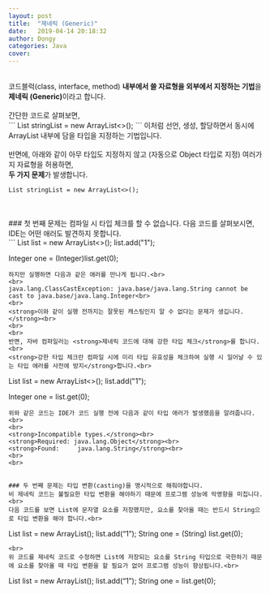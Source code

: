 ```yaml
---
layout: post
title:  "제네릭 (Generic)"
date:   2019-04-14 20:18:32
author: Dongy
categories: Java
cover:
---
```


<br>
코드블럭(class, interface, method) <strong>내부에서 쓸 자료형을 외부에서 지정하는 기법</strong>을 <strong>제네릭 (Generic)</strong>이라고 합니다.<br>
<br>
간단한 코드로 살펴보면,<br>
```
List<String> stringList = new ArrayList<>();
```
이처럼 선언, 생성, 할당하면서 동시에 ArrayList 내부에 담을 타입을 지정하는 기법입니다.<br>
<br>
반면에, 아래와 같이 아무 타입도 지정하지 않고 (자동으로 Object 타입로 지정) 여러가지 자료형을 허용하면, <br>
<strong>두 가지 문제</strong>가 발생합니다.<br>

```
List stringList = new ArrayList<>();
```
<br>
<br>
### 첫 번째 문제는 컴파일 시 타입 체크를 할 수 없습니다.
다음 코드를 살펴보시면, IDE는 어떤 애러도 발견하지 못합니다.<br>
```
List list = new ArrayList<>();
list.add("1");

Integer one = (Integer)list.get(0);
```
하지만 실행하면 다음과 같은 애러를 만나게 됩니다.<br>
<br>
java.lang.ClassCastException: java.base/java.lang.String cannot be cast to java.base/java.lang.Integer<br>
<br>
<strong>이와 같이 실행 전까지는 잘못된 캐스팅인지 알 수 없다는 문제가 생깁니다.</strong><br>
<br>
<br>
반면, 자바 컴파일러는 <strong>제네릭 코드에 대해 강한 타입 체크</strong>를 합니다.<br>
<strong>강한 타입 체크란 컴파일 시에 미리 타입 유효성을 체크하여 실행 시 일어날 수 있는 타입 에러를 사전에 방지</strong>합니다.<br>
```
List<String> list = new ArrayList<>();
list.add("1");

Integer one = list.get(0);
```
위와 같은 코드는 IDE가 코드 실행 전에 다음과 같이 타입 애러가 발생했음을 알려줍니다.<br>
<br>
<strong>Incompatible types.</strong><br>
<strong>Required: java.lang.Object</strong><br>
<strong>Found:     java.lang.String</strong><br>
<br>
<br>


### 두 번째 문제는 타입 변환(casting)을 명시적으로 해줘야합니다.
비 제네릭 코드는 불필요한 타입 변환을 해야하기 때문에 프로그램 성능에 악영향을 미칩니다.<br>
다음 코드를 보면 List에 문자열 요소를 저장했지만, 요소를 찾아올 때는 반드시 String으로 타입 변환을 해야 합니다.<br>
```
List list = new ArrayList();
list.add(“1”);
String one = (String) list.get(0);
```
<br>
위 코드를 제네릭 코드로 수정하면 List에 저장되는 요소를 String 타입으로 국한하기 때문에 요소를 찾아올 때 타입 변환을 할 필요가 없어 프로그램 성능이 향상됩니다.<br>
```
List<String> list = new ArrayList<String>();
list.add(“1”);
String one = list.get(0);
```